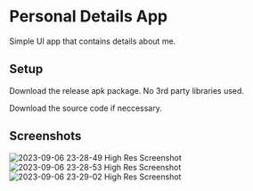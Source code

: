 
# Personal Details App

Simple UI app that contains details about me.


## Setup

Download the release apk package.
No 3rd party libraries used.

Download the source code if neccessary.


## Screenshots

![2023-09-06 23-28-49 High Res Screenshot](https://github.com/AdrianIkeaba/About-Me/assets/46406218/c4b24584-2778-46e0-a52b-8dbf4739adf7)
![2023-09-06 23-28-53 High Res Screenshot](https://github.com/AdrianIkeaba/About-Me/assets/46406218/6c81696d-e96b-4833-b285-c4ed4dc03f12)
![2023-09-06 23-29-02 High Res Screenshot](https://github.com/AdrianIkeaba/About-Me/assets/46406218/2606bd0d-e0ce-495b-aad8-88afbd23e42f)

